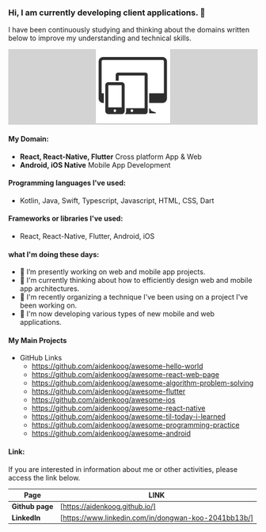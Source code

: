 ### Hi, I am currently developing client applications. 👋


I have been continuously studying and thinking about the domains written below to improve my understanding and technical skills.
<p align="center" style="background-color: #d3d3d3">
  <img src="main_logo.png" width="150" height="150" alt="accessibility text">
</p>


#### My Domain:

  - **React, React-Native, Flutter** Cross platform App & Web
  - **Android, iOS Native** Mobile App Development


#### Programming languages I've used:

  - Kotlin, Java, Swift, Typescript, Javascript, HTML, CSS, Dart


#### Frameworks or libraries I've used:

  - React, React-Native, Flutter, Android, iOS


#### what I'm doing these days:

- 🔭 I’m presently working on web and mobile app projects.
- 🌱 I'm currently thinking about how to efficiently design web and mobile app architectures.
- 🔭 I'm recently organizing a technique I've been using on a project I've been working on.
- 🌱 I'm now developing various types of new mobile and web applications.


#### My Main Projects
- GitHub Links
  - https://github.com/aidenkoog/awesome-hello-world 
  - https://github.com/aidenkoog/awesome-react-web-page
  - https://github.com/aidenkoog/awesome-algorithm-problem-solving 
  - https://github.com/aidenkoog/awesome-flutter 
  - https://github.com/aidenkoog/awesome-ios 
  - https://github.com/aidenkoog/awesome-react-native 
  - https://github.com/aidenkoog/awesome-til-today-i-learned 
  - https://github.com/aidenkoog/awesome-programming-practice 
  - https://github.com/aidenkoog/awesome-android 


#### Link:

If you are interested in information about me or other activities, please access the link below.

| **Page**      | **LINK**                                     |
| ----------- | ---------------------------------------- |
| **Github page** | [https://aidenkoog.github.io/] |
| **LinkedIn** | [https://www.linkedin.com/in/dongwan-koo-2041bb13b/] |
